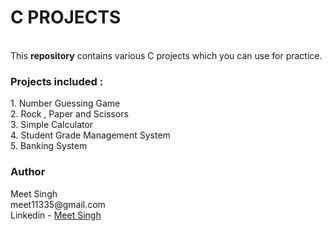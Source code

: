 <h1>C PROJECTS</h1>
<br>
This <b>repository</b> contains various C projects which you can use for practice.
<br>
<h3>Projects included :</h3>
1. Number Guessing Game<br>
2. Rock , Paper and Scissors<br>
3. Simple Calculator<br>
4. Student Grade Management System<br>
5. Banking System

<h3>Author</h3>
Meet Singh
<br>
meet11335@gmail.com
<br>
Linkedin - <a href="https://www.linkedin.com/in/meet-singh-65baa935b?utm_source=share&utm_campaign=share_via&utm_content=profile&utm_medium=android_app">Meet Singh</a>
